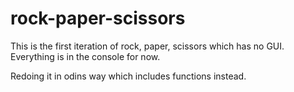 # rock-paper-scissors

This is the first iteration of rock, paper, scissors which has no GUI. Everything is in the console for now.

Redoing it in odins way which includes functions instead. 
